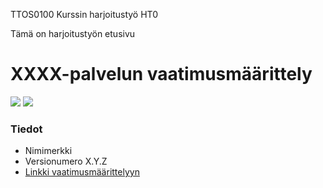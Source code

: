 TTOS0100 Kurssin harjoitustyö HT0

Tämä on harjoitustyön etusivu



# XXXX-palvelun vaatimusmäärittely



![](https://i.ytimg.com/vi/KEkrWRHCDQU/sddefault.jpg)
![](https://i.imgur.com/vsZmk8Q.png)


### Tiedot

* Nimimerkki
* Versionumero X.Y.Z
* [Linkki vaatimusmäärittelyyn](vaatimusmaarittely)



